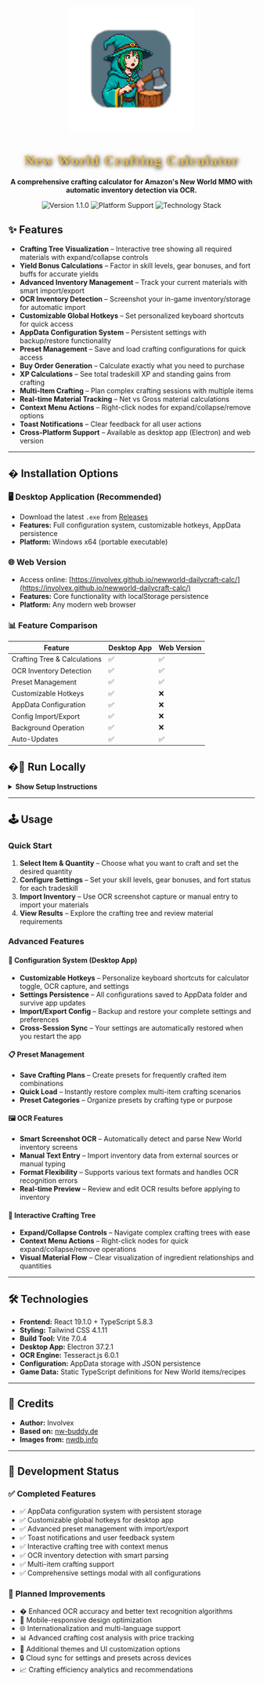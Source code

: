 <p align="center">
  <img src="logo.png" alt="Involvex Logo" />
</p>
<h1 align="center" style="font-family: 'UnifrakturCook', cursive; color: #e2b857; text-shadow: 2px 2px 8px #000, 0 0 8px #e2b85799; letter-spacing: 2px;">
  New World Crafting Calculator
</h1>
<p align="center"><b>A comprehensive crafting calculator for Amazon's New World MMO with automatic inventory detection via OCR.</b></p>

<p align="center">
  <img src="https://img.shields.io/badge/version-1.1.0-brightgreen" alt="Version 1.1.0" />
  <img src="https://img.shields.io/badge/platform-Windows%20%7C%20Web-blue" alt="Platform Support" />
  <img src="https://img.shields.io/badge/tech-React%20%7C%20TypeScript%20%7C%20Electron-orange" alt="Technology Stack" />
</p>


## ✨ Features

- **Crafting Tree Visualization** – Interactive tree showing all required materials with expand/collapse controls
- **Yield Bonus Calculations** – Factor in skill levels, gear bonuses, and fort buffs for accurate yields
- **Advanced Inventory Management** – Track your current materials with smart import/export
- **OCR Inventory Detection** – Screenshot your in-game inventory/storage for automatic import
- **Customizable Global Hotkeys** – Set personalized keyboard shortcuts for quick access
- **AppData Configuration System** – Persistent settings with backup/restore functionality
- **Preset Management** – Save and load crafting configurations for quick access
- **Buy Order Generation** – Calculate exactly what you need to purchase
- **XP Calculations** – See total tradeskill XP and standing gains from crafting
- **Multi-Item Crafting** – Plan complex crafting sessions with multiple items
- **Real-time Material Tracking** – Net vs Gross material calculations
- **Context Menu Actions** – Right-click nodes for expand/collapse/remove options
- **Toast Notifications** – Clear feedback for all user actions
- **Cross-Platform Support** – Available as desktop app (Electron) and web version

---

## � Installation Options

### 🖥️ **Desktop Application (Recommended)**
- Download the latest `.exe` from [Releases](https://github.com/involvex/newworld-dailycraft-calc/releases)
- **Features:** Full configuration system, customizable hotkeys, AppData persistence
- **Platform:** Windows x64 (portable executable)

### 🌐 **Web Version**
- Access online: [https://involvex.github.io/newworld-dailycraft-calc/](https://involvex.github.io/newworld-dailycraft-calc/)
- **Features:** Core functionality with localStorage persistence
- **Platform:** Any modern web browser

### 📊 **Feature Comparison**

| Feature | Desktop App | Web Version |
|---------|-------------|-------------|
| Crafting Tree & Calculations | ✅ | ✅ |
| OCR Inventory Detection | ✅ | ✅ |
| Preset Management | ✅ | ✅ |
| Customizable Hotkeys | ✅ | ❌ |
| AppData Configuration | ✅ | ❌ |
| Config Import/Export | ✅ | ❌ |
| Background Operation | ✅ | ❌ |
| Auto-Updates | ✅ | ✅ |

## �🚀 Run Locally

<details>
<summary><b>Show Setup Instructions</b></summary>

**Prerequisites:** Node.js

```bash
npm install
npm run dev
# Open http://localhost:3000
```

</details>

---

## 🕹️ Usage

### Quick Start
1. **Select Item & Quantity** – Choose what you want to craft and set the desired quantity
2. **Configure Settings** – Set your skill levels, gear bonuses, and fort status for each tradeskill
3. **Import Inventory** – Use OCR screenshot capture or manual entry to import your materials
4. **View Results** – Explore the crafting tree and review material requirements

### Advanced Features

#### 🔧 **Configuration System** (Desktop App)
- **Customizable Hotkeys** – Personalize keyboard shortcuts for calculator toggle, OCR capture, and settings
- **Settings Persistence** – All configurations saved to AppData folder and survive app updates
- **Import/Export Config** – Backup and restore your complete settings and preferences
- **Cross-Session Sync** – Your settings are automatically restored when you restart the app

#### 📋 **Preset Management**
- **Save Crafting Plans** – Create presets for frequently crafted item combinations
- **Quick Load** – Instantly restore complex multi-item crafting scenarios
- **Preset Categories** – Organize presets by crafting type or purpose

#### 🖼️ **OCR Features**
- **Smart Screenshot OCR** – Automatically detect and parse New World inventory screens
- **Manual Text Entry** – Import inventory data from external sources or manual typing
- **Format Flexibility** – Supports various text formats and handles OCR recognition errors
- **Real-time Preview** – Review and edit OCR results before applying to inventory

#### 🌳 **Interactive Crafting Tree**
- **Expand/Collapse Controls** – Navigate complex crafting trees with ease
- **Context Menu Actions** – Right-click nodes for quick expand/collapse/remove operations
- **Visual Material Flow** – Clear visualization of ingredient relationships and quantities

---

## 🛠️ Technologies

- **Frontend:** React 19.1.0 + TypeScript 5.8.3
- **Styling:** Tailwind CSS 4.1.11
- **Build Tool:** Vite 7.0.4
- **Desktop App:** Electron 37.2.1
- **OCR Engine:** Tesseract.js 6.0.1
- **Configuration:** AppData storage with JSON persistence
- **Game Data:** Static TypeScript definitions for New World items/recipes

---

## 🏅 Credits

- <b>Author:</b> Involvex
- <b>Based on:</b> [nw-buddy.de](https://nw-buddy.de/)
- <b>Images from:</b> [nwdb.info](https://nwdb.info/)

---
## 📝 Development Status

### ✅ **Completed Features**
- ✅ AppData configuration system with persistent storage
- ✅ Customizable global hotkeys for desktop app
- ✅ Advanced preset management with import/export
- ✅ Toast notifications and user feedback system
- ✅ Interactive crafting tree with context menus
- ✅ OCR inventory detection with smart parsing
- ✅ Multi-item crafting support
- ✅ Comprehensive settings modal with all configurations

### 🚧 **Planned Improvements**
- � Enhanced OCR accuracy and better text recognition algorithms
- 📱 Mobile-responsive design optimization
- 🌐 Internationalization and multi-language support
- 📊 Advanced crafting cost analysis with price tracking
- 🎨 Additional themes and UI customization options
- 🔒 Cloud sync for settings and presets across devices
- 📈 Crafting efficiency analytics and recommendations 

